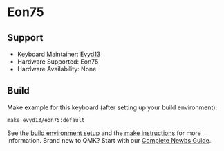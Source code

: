 # Eon75

## Support
* Keyboard Maintainer: [Evyd13](https://github.com/evyd13)
* Hardware Supported: Eon75
* Hardware Availability: None

## Build
Make example for this keyboard (after setting up your build environment):

    make evyd13/eon75:default

See the [build environment setup](https://docs.qmk.fm/#/getting_started_build_tools) and the [make instructions](https://docs.qmk.fm/#/getting_started_make_guide) for more information. Brand new to QMK? Start with our [Complete Newbs Guide](https://docs.qmk.fm/#/newbs).